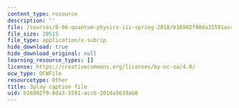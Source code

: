 ```yaml
---
content_type: resource
description: ''
file: /courses/8-06-quantum-physics-iii-spring-2018/b16902f98da35591accb201da5639ab0_jhIU1msmvaY.srt
file_size: 20515
file_type: application/x-subrip
hide_download: true
hide_download_original: null
learning_resource_types: []
license: https://creativecommons.org/licenses/by-nc-sa/4.0/
ocw_type: OCWFile
resourcetype: Other
title: 3play caption file
uid: b16902f9-8da3-5591-accb-201da5639ab0
---
```

